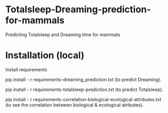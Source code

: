 # Totalsleep-Dreaming-prediction-for-mammals
Predicting Totalsleep and Dreaming time for mammals

# Installation (local)

Install requirements

pip install - r requirements-dreaming_prediction.txt   (to predict Dreaming).

pip install - r requirements-totalsleep-prediction.txt  (to predict Totalsleep).

pip install - r requirements-correlation-biological-ecological-attributes.txt  (to see the correlation between biological & ecological atributes).

